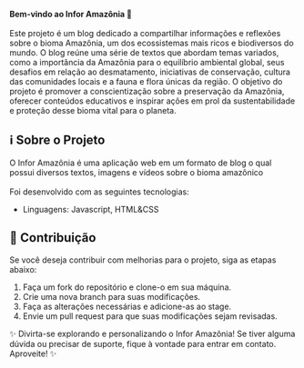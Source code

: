 <b>Bem-vindo ao Infor Amazônia 🌱</b> <br> <br>
Este projeto é um blog dedicado a compartilhar informações e reflexões sobre o bioma Amazônia, um dos ecossistemas mais ricos e biodiversos do mundo. O blog reúne uma série de textos que abordam temas variados, como a importância da Amazônia para o equilíbrio ambiental global, seus desafios em relação ao desmatamento, iniciativas de conservação, cultura das comunidades locais e a fauna e flora únicas da região. O objetivo do projeto é promover a conscientização sobre a preservação da Amazônia, oferecer conteúdos educativos e inspirar ações em prol da sustentabilidade e proteção desse bioma vital para o planeta.

## ℹ️ Sobre o Projeto
O Infor Amazônia é uma aplicação web em um formato de blog o qual possui diversos textos, imagens e vídeos sobre o bioma amazônico <br> <br>Foi desenvolvido com as seguintes tecnologias:
<ul>
  <li>Linguagens: Javascript, HTML&CSS</li>
</ul>

## 📝 Contribuição
Se você deseja contribuir com melhorias para o projeto, siga as etapas abaixo:
<ol>
  <li>Faça um fork do repositório e clone-o em sua máquina.</li>
  <li>Crie uma nova branch para suas modificações.</li>
  <li>Faça as alterações necessárias e adicione-as ao stage.</li>
  <li>Envie um pull request para que suas modificações sejam revisadas.</li>
</ol>

✨ Divirta-se explorando e personalizando o Infor Amazônia! Se tiver alguma dúvida ou precisar de suporte, fique à vontade para entrar em contato. Aproveite! ✨
